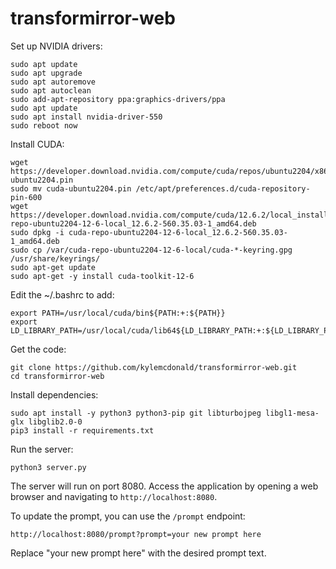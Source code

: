 # transformirror-web

Set up NVIDIA drivers:

```
sudo apt update
sudo apt upgrade
sudo apt autoremove
sudo apt autoclean
sudo add-apt-repository ppa:graphics-drivers/ppa
sudo apt update
sudo apt install nvidia-driver-550
sudo reboot now
```

Install CUDA:

```
wget https://developer.download.nvidia.com/compute/cuda/repos/ubuntu2204/x86_64/cuda-ubuntu2204.pin
sudo mv cuda-ubuntu2204.pin /etc/apt/preferences.d/cuda-repository-pin-600
wget https://developer.download.nvidia.com/compute/cuda/12.6.2/local_installers/cuda-repo-ubuntu2204-12-6-local_12.6.2-560.35.03-1_amd64.deb
sudo dpkg -i cuda-repo-ubuntu2204-12-6-local_12.6.2-560.35.03-1_amd64.deb
sudo cp /var/cuda-repo-ubuntu2204-12-6-local/cuda-*-keyring.gpg /usr/share/keyrings/
sudo apt-get update
sudo apt-get -y install cuda-toolkit-12-6
```

Edit the ~/.bashrc to add:

```
export PATH=/usr/local/cuda/bin${PATH:+:${PATH}}
export LD_LIBRARY_PATH=/usr/local/cuda/lib64${LD_LIBRARY_PATH:+:${LD_LIBRARY_PATH}}
```

Get the code:

```
git clone https://github.com/kylemcdonald/transformirror-web.git
cd transformirror-web
```

Install dependencies:

```
sudo apt install -y python3 python3-pip git libturbojpeg libgl1-mesa-glx libglib2.0-0
pip3 install -r requirements.txt
```

Run the server:

```
python3 server.py
```

The server will run on port 8080. Access the application by opening a web browser and navigating to `http://localhost:8080`.

To update the prompt, you can use the `/prompt` endpoint:

```
http://localhost:8080/prompt?prompt=your new prompt here
```

Replace "your new prompt here" with the desired prompt text.
